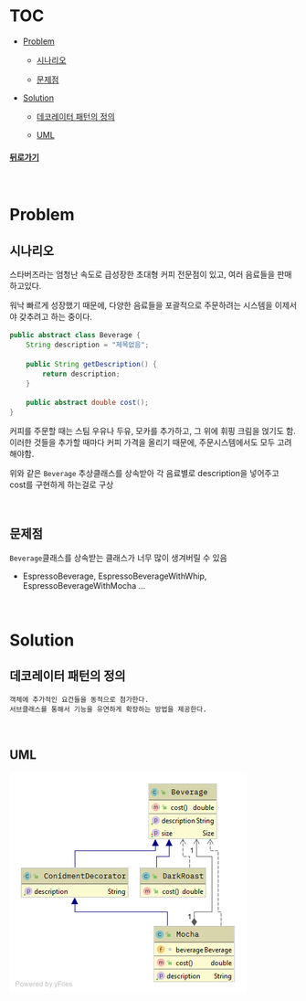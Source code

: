 # TOC

- [Problem](#problem)

    - [시나리오](#시나리오)

    - [문제점](#문제점)

- [Solution](#solution)

    - [데코레이터 패턴의 정의](#데코레이터-패턴의-정의)

    - [UML](#uml)

#### [뒤로가기](../README.md)

<br>

# Problem

## 시나리오 

스타버즈라는 엄청난 속도로 급성장한 초대형 커피 전문점이 있고, 여러 음료들을 판매하고있다.

워낙 빠르게 성장했기 때문에, 다양한 음료들을 포괄적으로 주문하려는 시스템을 이제서야 갖추려고 하는 중이다.

```java
public abstract class Beverage {
    String description = "제목없음";

    public String getDescription() {
        return description;
    }

    public abstract double cost();
}
```

커피를 주문할 때는 스팀 우유나 두유, 모카를 추가하고, 그 위에 휘핑 크림을 얹기도 함. 이러한 것들을 추가할 때마다 커피 가격을 올리기 때문에, 주문시스템에서도 모두 고려해야함.

위와 같은 `Beverage` 추상클래스를 상속받아 각 음료별로 description을 넣어주고 cost를 구현하게 하는걸로 구상

<br>

## 문제점

`Beverage`클래스를 상속받는 클래스가 너무 많이 생겨버릴 수 있음

* EspressoBeverage, EspressoBeverageWithWhip, EspressoBeverageWithMocha ...

<br>

# Solution

## 데코레이터 패턴의 정의

```
객체에 추가적인 요건들을 동적으로 첨가한다.
서브클래스를 통해서 기능을 유연하게 확장하는 방법을 제공한다.
```

<br>

## UML

![beverage](./beverage/decorator-beverage.png)

<br>